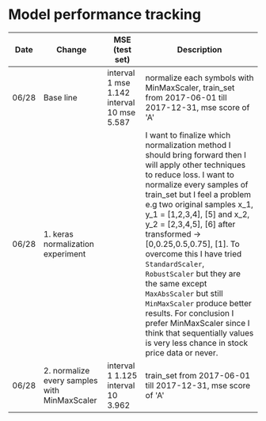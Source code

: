 # Model performance tracking
| Date  | Change                          | MSE (test set) | Description |
|-------|---------------------------------|----------------|-------------|
|06/28|Base line|interval 1 mse 1.142 interval 10 mse 5.587 |normalize each symbols with MinMaxScaler, train_set from 2017-06-01 till 2017-12-31, mse score of 'A'|
|06/28|1. keras normalization experiment||I want to finalize which normalization method I should bring forward then I will apply other techniques to reduce loss. I want to normalize every samples of train_set but I feel a problem e.g two original samples x_1, y_1 = [1,2,3,4], [5] and x_2, y_2 = [2,3,4,5], [6] after transformed -> [0,0.25,0.5,0.75], [1]. To overcome this I have tried `StandardScaler`, `RobustScaler` but they are the same except `MaxAbsScaler` but still `MinMaxScaler` produce better results. For conclusion I prefer MinMaxScaler since I think that sequentially values is very less chance in stock price data or never. 
|06/28|2. normalize every samples with MinMaxScaler|interval 1 1.125 interval 10 3.962|train_set from 2017-06-01 till 2017-12-31, mse score of 'A'|